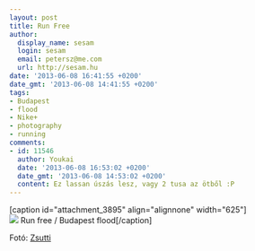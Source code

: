 ```yaml
---
layout: post
title: Run Free
author:
  display_name: sesam
  login: sesam
  email: petersz@me.com
  url: http://sesam.hu
date: '2013-06-08 16:41:55 +0200'
date_gmt: '2013-06-08 14:41:55 +0200'
tags:
- Budapest
- flood
- Nike+
- photography
- running
comments:
- id: 11546
  author: Youkai
  date: '2013-06-08 16:53:02 +0200'
  date_gmt: '2013-06-08 14:53:02 +0200'
  content: Ez lassan úszás lesz, vagy 2 tusa az ötből :P
---
```


[caption id="attachment_3895" align="alignnone" width="625"][  
![](http://sesam.hu/wp-content/uploads/2013/06/980744_10151698153469245_183794833_o-1024x680.jpg)](http://sesam.hu/wp-content/uploads/2013/06/980744_10151698153469245_183794833_o.jpg) Run free / Budapest flood[/caption]

Fotó: [Zsutti](http://www.facebook.com/photo.php?fbid=10151698153469245&set=a.10151698151979245.1073741824.593399244&type=3&theater)
